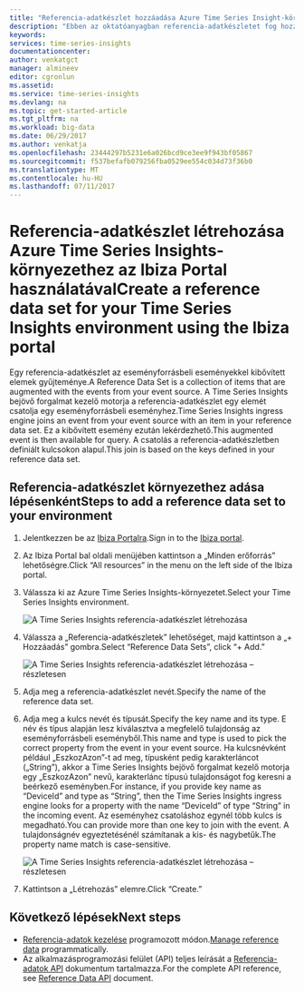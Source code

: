 ```yaml
---
title: "Referencia-adatkészlet hozzáadása Azure Time Series Insight-környezethez | Microsoft Docs"
description: "Ebben az oktatóanyagban referencia-adatkészletet fog hozzáadni az Azure Time Series Insights-környezetéhez"
keywords: 
services: time-series-insights
documentationcenter: 
author: venkatgct
manager: almineev
editor: cgronlun
ms.assetid: 
ms.service: time-series-insights
ms.devlang: na
ms.topic: get-started-article
ms.tgt_pltfrm: na
ms.workload: big-data
ms.date: 06/29/2017
ms.author: venkatja
ms.openlocfilehash: 23444297b5231e6a026bcd9ce3ee9f943bf05867
ms.sourcegitcommit: f537befafb079256fba0529ee554c034d73f36b0
ms.translationtype: MT
ms.contentlocale: hu-HU
ms.lasthandoff: 07/11/2017
---
```

# <a name="create-a-reference-data-set-for-your-time-series-insights-environment-using-the-ibiza-portal"></a><span data-ttu-id="ce5d4-103">Referencia-adatkészlet létrehozása Azure Time Series Insights-környezethez az Ibiza Portal használatával</span><span class="sxs-lookup"><span data-stu-id="ce5d4-103">Create a reference data set for your Time Series Insights environment using the Ibiza portal</span></span>

<span data-ttu-id="ce5d4-104">Egy referencia-adatkészlet az eseményforrásbeli eseményekkel kibővített elemek gyűjteménye.</span><span class="sxs-lookup"><span data-stu-id="ce5d4-104">A Reference Data Set is a collection of items that are augmented with the events from your event source.</span></span> <span data-ttu-id="ce5d4-105">A Time Series Insights bejövő forgalmat kezelő motorja a referencia-adatkészlet egy elemét csatolja egy eseményforrásbeli eseményhez.</span><span class="sxs-lookup"><span data-stu-id="ce5d4-105">Time Series Insights ingress engine joins an event from your event source with an item in your reference data set.</span></span> <span data-ttu-id="ce5d4-106">Ez a kibővített esemény ezután lekérdezhető.</span><span class="sxs-lookup"><span data-stu-id="ce5d4-106">This augmented event is then available for query.</span></span> <span data-ttu-id="ce5d4-107">A csatolás a referencia-adatkészletben definiált kulcsokon alapul.</span><span class="sxs-lookup"><span data-stu-id="ce5d4-107">This join is based on the keys defined in your reference data set.</span></span>

## <a name="steps-to-add-a-reference-data-set-to-your-environment"></a><span data-ttu-id="ce5d4-108">Referencia-adatkészlet környezethez adása lépésenként</span><span class="sxs-lookup"><span data-stu-id="ce5d4-108">Steps to add a reference data set to your environment</span></span>

1. <span data-ttu-id="ce5d4-109">Jelentkezzen be az [Ibiza Portalra](https://portal.azure.com).</span><span class="sxs-lookup"><span data-stu-id="ce5d4-109">Sign in to the [Ibiza portal](https://portal.azure.com).</span></span>
2. <span data-ttu-id="ce5d4-110">Az Ibiza Portal bal oldali menüjében kattintson a „Minden erőforrás” lehetőségre.</span><span class="sxs-lookup"><span data-stu-id="ce5d4-110">Click “All resources” in the menu on the left side of the Ibiza portal.</span></span>
3. <span data-ttu-id="ce5d4-111">Válassza ki az Azure Time Series Insights-környezetet.</span><span class="sxs-lookup"><span data-stu-id="ce5d4-111">Select your Time Series Insights environment.</span></span>

    ![A Time Series Insights referencia-adatkészlet létrehozása](media/add-reference-data-set/getstarted-create-reference-data-set-1.png)

4. <span data-ttu-id="ce5d4-113">Válassza a „Referencia-adatkészletek” lehetőséget, majd kattintson a „+ Hozzáadás” gombra.</span><span class="sxs-lookup"><span data-stu-id="ce5d4-113">Select “Reference Data Sets”, click “+ Add.”</span></span>

    ![A Time Series Insights referencia-adatkészlet létrehozása – részletesen](media/add-reference-data-set/getstarted-create-reference-data-set-2.png)

5. <span data-ttu-id="ce5d4-115">Adja meg a referencia-adatkészlet nevét.</span><span class="sxs-lookup"><span data-stu-id="ce5d4-115">Specify the name of the reference data set.</span></span>
6. <span data-ttu-id="ce5d4-116">Adja meg a kulcs nevét és típusát.</span><span class="sxs-lookup"><span data-stu-id="ce5d4-116">Specify the key name and its type.</span></span> <span data-ttu-id="ce5d4-117">E név és típus alapján lesz kiválasztva a megfelelő tulajdonság az eseményforrásbeli eseményből.</span><span class="sxs-lookup"><span data-stu-id="ce5d4-117">This name and type is used to pick the correct property from the event in your event source.</span></span> <span data-ttu-id="ce5d4-118">Ha kulcsnévként például „EszkozAzon”-t ad meg, típusként pedig karakterláncot („String”), akkor a Time Series Insights bejövő forgalmat kezelő motorja egy „EszkozAzon” nevű, karakterlánc típusú tulajdonságot fog keresni a beérkező eseményben.</span><span class="sxs-lookup"><span data-stu-id="ce5d4-118">For instance, if you provide key name as “DeviceId” and type as “String”, then the Time Series Insights ingress engine looks for a property with the name “DeviceId” of type “String” in the incoming event.</span></span> <span data-ttu-id="ce5d4-119">Az eseményhez csatoláshoz egynél több kulcs is megadható.</span><span class="sxs-lookup"><span data-stu-id="ce5d4-119">You can provide more than one key to join with the event.</span></span> <span data-ttu-id="ce5d4-120">A tulajdonságnév egyeztetésénél számítanak a kis- és nagybetűk.</span><span class="sxs-lookup"><span data-stu-id="ce5d4-120">The property name match is case-sensitive.</span></span>

     ![A Time Series Insights referencia-adatkészlet létrehozása – részletesen](media/add-reference-data-set/getstarted-create-reference-data-set-3.png)

7. <span data-ttu-id="ce5d4-122">Kattintson a „Létrehozás” elemre.</span><span class="sxs-lookup"><span data-stu-id="ce5d4-122">Click “Create.”</span></span>

## <a name="next-steps"></a><span data-ttu-id="ce5d4-123">Következő lépések</span><span class="sxs-lookup"><span data-stu-id="ce5d4-123">Next steps</span></span>

* <span data-ttu-id="ce5d4-124">[Referencia-adatok kezelése](time-series-insights-manage-reference-data-csharp.md) programozott módon.</span><span class="sxs-lookup"><span data-stu-id="ce5d4-124">[Manage reference data](time-series-insights-manage-reference-data-csharp.md) programmatically.</span></span>
* <span data-ttu-id="ce5d4-125">Az alkalmazásprogramozási felület (API) teljes leírását a [Referencia-adatok API](/rest/api/time-series-insights/time-series-insights-reference-reference-data-api) dokumentum tartalmazza.</span><span class="sxs-lookup"><span data-stu-id="ce5d4-125">For the complete API reference, see [Reference Data API](/rest/api/time-series-insights/time-series-insights-reference-reference-data-api) document.</span></span>
